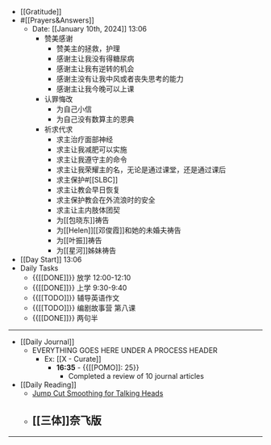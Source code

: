 - [[Gratitude]]
- #[[Prayers&Answers]]
    - Date: [[January 10th, 2024]] 13:06
        - 赞美感谢
            - 赞美主的拯救，护理
            - 感谢主让我没有得糖尿病
            - 感谢主让我有逆转的机会
            - 感谢主没有让我中风或者丧失思考的能力
            - 感谢主让我今晚可以上课
        - 认罪悔改
            - 为自己小信
            - 为自己没有数算主的恩典
        - 祈求代求
            - 求主治疗面部神经
            - 求主让我减肥可以实施
            - 求主让我遵守主的命令
            - 求主让我荣耀主的名，无论是通过课堂，还是通过课后
            - 求主保护#[[SLBC]]
            - 求主让教会早日恢复
            - 求主保护教会在外流浪时的安全
            - 求主让主内肢体团契
            - 为[[包晓东]]祷告
            - 为[[Helen]][[邓俊霞]]和她的未婚夫祷告
            - 为[[叶振]]祷告
            - 为[[星河]]姊妹祷告
- [[Day Start]] 13:06
- Daily Tasks
    - {{[[DONE]]}} 放学 12:00-12:10
    - {{[[DONE]]}} 上学 9:30-9:40 
    - {{[[TODO]]}} 辅导英语作文
    - {{[[TODO]]}} 编剧故事营 第八课
    - {{[[DONE]]}} 两句半
- ---
- [[Daily Journal]] 
    - EVERYTHING GOES HERE UNDER A PROCESS HEADER
        - Ex: [[X - Curate]]
            - **16:35** - {{[[POMO]]: 25}}
                -  Completed a review of 10 journal articles
- [[Daily Reading]]
    - [Jump Cut Smoothing for Talking Heads](https://morphcut.github.io/)
    - [[三体]]奈飞版
        - 
- ---
